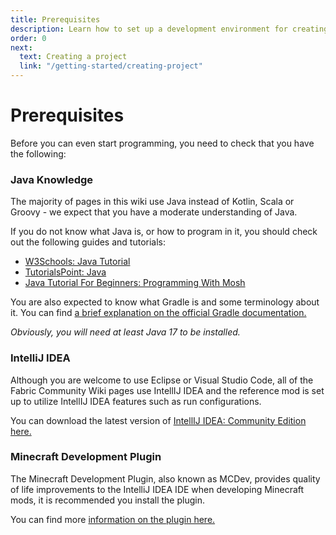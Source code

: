 ```yaml
---
title: Prerequisites
description: Learn how to set up a development environment for creating mods using the Fabric toolchain.
order: 0
next:
  text: Creating a project
  link: "/getting-started/creating-project"
---
```


# Prerequisites

Before you can even start programming, you need to check that you have the following:

### Java Knowledge

The majority of pages in this wiki use Java instead of Kotlin, Scala or Groovy - we expect that you have a moderate understanding of Java.

If you do not know what Java is, or how to program in it, you should check out the following guides and tutorials:

- [W3Schools: Java Tutorial](https://www.w3schools.com/java/)
- [TutorialsPoint: Java](https://www.tutorialspoint.com/java/index.htm)
- [Java Tutorial For Beginners: Programming With Mosh](https://www.youtube.com/watch?v=eIrMbAQSU34)

You are also expected to know what Gradle is and some terminology about it. You can find [a brief explanation on the official Gradle documentation.](https://docs.gradle.org/current/userguide/userguide.html)

*Obviously, you will need at least Java 17 to be installed.*

### IntelliJ IDEA

Although you are welcome to use Eclipse or Visual Studio Code, all of the Fabric Community Wiki pages use IntellIJ IDEA and the reference mod is set up to utilize IntellIJ IDEA features such as run configurations.

You can download the latest version of [IntellIJ IDEA: Community Edition here.](https://www.jetbrains.com/idea/download/?section=linux)

### Minecraft Development Plugin

The Minecraft Development Plugin, also known as MCDev, provides quality of life improvements to the IntelliJ IDEA IDE when developing Minecraft mods, it is recommended you install the plugin.

You can find more [information on the plugin here.](https://mcdev.io/)